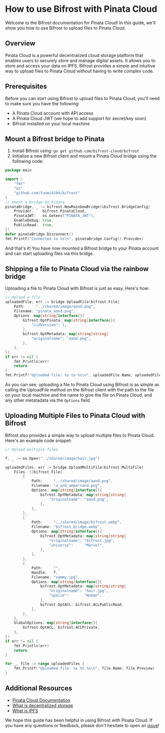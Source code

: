 # How to use Bifrost with Pinata Cloud

Welcome to the Bifrost documentation for Pinata Cloud! In this guide, we'll show you how to use Bifrost to upload files to Pinata Cloud.

## Overview

Pinata Cloud is a powerful decentralized cloud storage platform that enables users to securely store and manage digital assets. It allows you to store and access your data on IPFS. Bifrost provides a simple and intuitive way to upload files to Pinata Cloud without having to write complex code.

## Prerequisites

Before you can start using Bifrost to upload files to Pinata Cloud, you'll need to make sure you have the following:

- A Pinata Cloud account with API access
- A Pinata Cloud JWT (we hope to add support for secret/key soon)
- Bifrost installed on your local machine

## Mount a Bifrost bridge to Pinata

1. Install Bifrost using: `go get github.com/bifrost-cloud/bifrost`
2. Initialize a new Bifrost client and mount a Pinata Cloud bridge using the following code:

```go
package main

import (
	"fmt"
	"os"
	"github.com/funmi4194/bifrost"
)
// mount a bridge to Pinata
pinataBridge, _ := bifrost.NewRainbowBridge(&bifrost.BridgeConfig{
	Provider:    bifrost.PinataCloud,
	PinataJWT:   os.Getenv("PINATA_JWT"),
	EnableDebug: true,
	PublicRead:  true,
})
defer pinataBridge.Disconnect()
fmt.Printf("Connected to %s\n", pinataBridge.Config().Provider)
```

And that's it! You have now mounted a Bifrost bridge to your Pinata account and can start uploading files via this bridge.

## Shipping a file to Pinata Cloud via the rainbow bridge

Uploading a file to Pinata Cloud with Bifrost is just as easy. Here's how:

```go
// Upload a file
uploadedFile, err := bridge.UploadFile(bifrost.File{
	Path:     "../shared/image/aand.png",
	Filename: "pinata_aand.png",
	Options: map[string]interface{}{
		bifrost.OptPinata: map[string]interface{}{
			"cidVersion": 1,
		},
		bifrost.OptMetadata: map[string]string{
			"originalname": "aand.png",
		},
	},
})
if err != nil {
	fmt.Println(err)
	return
}
fmt.Printf("Uploaded file: %s to %s\n", uploadedFile.Name, uploadedFile.Preview)
```

As you can see, uploading a file to Pinata Cloud using Bifrost is as simple as calling the UploadFile method on the Bifrost client with the path to the file on your local machine and the name to give the file on Pinata Cloud, and any other metatadata via the `Options` field

## Uploading Multiple Files to Pinata Cloud with Bifrost

Bifrost also provides a simple way to upload multiple files to Pinata Cloud. Here's an example code snippet:

```go
// Upload multiple files

f, _ := os.Open("../shared/image/hair.jpg")

uploadedFiles, err := bridge.UploadMultiFile(bifrost.MultiFile{
	Files: []bifrost.File{
		{
			Path:     "../shared/image/aand.png",
			Filename: "a_and_ampersand.png",
			Options: map[string]interface{}{
				bifrost.OptMetadata: map[string]string{
					"originalname": "aand.png",
				},
			},
		},
		{
			Path:     "../shared/image/bifrost.webp",
			Filename: "bifrost_bridge.webp",
			Options: map[string]interface{}{
				bifrost.OptMetadata: map[string]string{
					"originalname": "bifrost.jpg",
					"universe":     "Marvel",
				},
			},
		},
        {
            Path:     "",
            Handle:   f,
            Filename: "sammy.jpg",
            Options: map[string]interface{}{
                bifrost.OptMetadata: map[string]string{
                    "originalname": "hair.jpg",
                    "specie":       "Human",
                },
                bifrost.OptACL: bifrost.ACLPublicRead,
            },
        },
	},
	GlobalOptions: map[string]interface{}{
		bifrost.OptACL: bifrost.ACLPrivate,
	},
})
if err != nil {
	fmt.Println(err)
	return
}

for _, file := range uploadedFiles {
	fmt.Printf("Uploaded file: %s to %s\n", file.Name, file.Preview)
}
```

## Additional Resources

- [Pinata Cloud Documentation](https://pinata.cloud/documentation)
- [What is decentralized storage](https://www.enterprisenetworkingplanet.com/data-center/decentralized-data-storage)
- [What is IPFS](https://docs.ipfs.tech/concepts/what-is-ipfs)

We hope this guide has been helpful in using Bifrost with Pinata Cloud. If you have any questions or feedback, please don't hesitate to open an [issue](https://github.com/funmi4194/bifrost/issues)!
